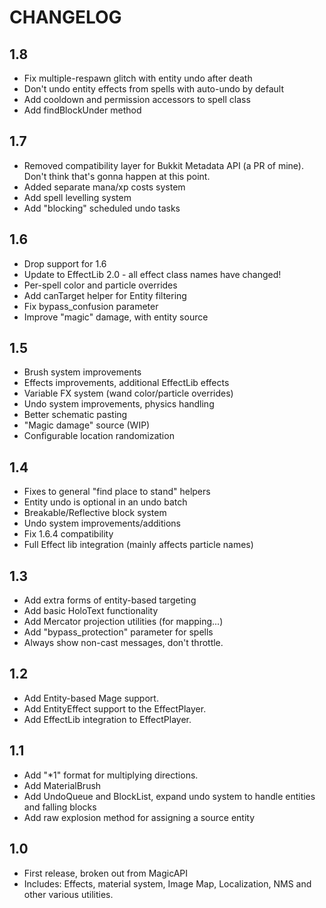 # CHANGELOG

## 1.8

 - Fix multiple-respawn glitch with entity undo after death
 - Don't undo entity effects from spells with auto-undo by default
 - Add cooldown and permission accessors to spell class
 - Add findBlockUnder method

## 1.7

 - Removed compatibility layer for Bukkit Metadata API (a PR of mine). Don't think that's gonna happen at this point.
 - Added separate mana/xp costs system
 - Add spell levelling system
 - Add "blocking" scheduled undo tasks

## 1.6

 - Drop support for 1.6
 - Update to EffectLib 2.0 - all effect class names have changed!
 - Per-spell color and particle overrides
 - Add canTarget helper for Entity filtering
 - Fix bypass_confusion parameter
 - Improve "magic" damage, with entity source

## 1.5
 
  - Brush system improvements
  - Effects improvements, additional EffectLib effects
  - Variable FX system (wand color/particle overrides)
  - Undo system improvements, physics handling
  - Better schematic pasting
  - "Magic damage" source (WIP)
  - Configurable location randomization
  
## 1.4

 - Fixes to general "find place to stand" helpers
 - Entity undo is optional in an undo batch
 - Breakable/Reflective block system
 - Undo system improvements/additions
 - Fix 1.6.4 compatibility
 - Full Effect lib integration (mainly affects particle names)

## 1.3

 - Add extra forms of entity-based targeting
 - Add basic HoloText functionality
 - Add Mercator projection utilities (for mapping...)
 - Add "bypass_protection" parameter for spells
 - Always show non-cast messages, don't throttle.

## 1.2

 - Add Entity-based Mage support.
 - Add EntityEffect support to the EffectPlayer.
 - Add EffectLib integration to EffectPlayer.

## 1.1

 - Add "*1" format for multiplying directions.
 - Add MaterialBrush
 - Add UndoQueue and BlockList, expand undo system to handle entities and falling blocks
 - Add raw explosion method for assigning a source entity

## 1.0

 - First release, broken out from MagicAPI
 - Includes: Effects, material system, Image Map, Localization, NMS and other various utilities.